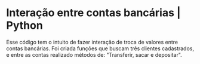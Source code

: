 # Interação entre contas bancárias | Python
Esse código tem o intuito de fazer interação de troca de valores entre contas bancárias.
Foi criada funções que buscam três clientes cadastrados, e entre as contas realizado métodos de: "Transferir, sacar e depositar".

